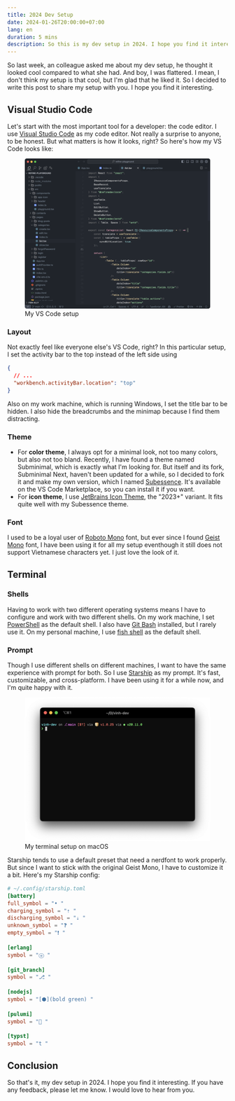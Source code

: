 ```yaml
---
title: 2024 Dev Setup
date: 2024-01-26T20:00:00+07:00
lang: en
duration: 5 mins
description: So this is my dev setup in 2024. I hope you find it interesting.
---
```


So last week, an colleague asked me about my dev setup, he thought it looked cool compared to what she had. And boy, I was flattered. I mean, I don't think my setup is that cool, but I'm glad that he liked it. So I decided to write this post to share my setup with you. I hope you find it interesting.

## Visual Studio Code

Let's start with the most important tool for a developer: the code editor. I use [Visual Studio Code](https://code.visualstudio.com/) as my code editor. Not really a surprise to anyone, to be honest. But what matters is how it looks, right? So here's how my VS Code looks like:

<figure pt-5>
  <div lg:scale-120 md:scale-110>
    <img src="/images/2024/subessence-vscode.png" alt="VS Code setup" shadow />
  </div>
  <figcaption important-mt8 text-center>
    My VS Code setup
  </figcaption>
</figure>

### Layout

Not exactly feel like everyone else's VS Code, right? In this particular setup, I set the activity bar to the top instead of the left side using

```json
{
  // ...
  "workbench.activityBar.location": "top"
}
```

Also on my work machine, which is running Windows, I set the title bar to be hidden. I also hide the breadcrumbs and the minimap because I find them distracting.

### Theme

- For **color theme**, I always opt for a minimal look, not too many colors, but also not too bland. Recently, I have found a theme named Subminimal, which is exactly what I'm looking for. But itself and its fork, Subminimal Next, haven't been updated for a while, so I decided to fork it and make my own version, which I named [Subessence](https://marketplace.visualstudio.com/items?itemName=vinhphm.subessence). It's available on the VS Code Marketplace, so you can install it if you want.
- For **icon theme**, I use [JetBrains Icon Theme](https://marketplace.visualstudio.com/items?itemName=chadalen.vscode-jetbrains-icon-theme), the "2023+" variant. It fits quite well with my Subessence theme.

### Font

I used to be a loyal user of [Roboto Mono](https://fonts.google.com/specimen/Roboto+Mono) font, but ever since I found [Geist Mono](https://vercel.com/font) font, I have been using it for all my setup eventhough it still does not support Vietnamese characters yet. I just love the look of it.

## Terminal

### Shells

Having to work with two different operating systems means I have to configure and work with two different shells. On my work machine, I set [PowerShell](https://docs.microsoft.com/en-us/powershell/) as the default shell. I also have [Git Bash](https://git-scm.com/downloads) installed, but I rarely use it. On my personal machine, I use [fish shell](https://fishshell.com) as the default shell.

### Prompt

Though I use different shells on different machines, I want to have the same experience with prompt for both. So I use [Starship](https://starship.rs) as my prompt. It's fast, customizable, and cross-platform. I have been using it for a while now, and I'm quite happy with it.

<figure pt-5>
  <div lg:scale-120 md:scale-110>
    <img src="/images/2024/terminal.png" alt="iTerm with Starship prompt" />
  </div>
  <figcaption important-mt8 text-center>
    My terminal setup on macOS
  </figcaption>
</figure>

Starship tends to use a default preset that need a nerdfont to work properly. But since I want to stick with the original Geist Mono, I have to customize it a bit. Here's my Starship config:

```toml
# ~/.config/starship.toml
[battery]
full_symbol = "• "
charging_symbol = "⇡ "
discharging_symbol = "⇣ "
unknown_symbol = "❓ "
empty_symbol = "❗ "

[erlang]
symbol = "ⓔ "

[git_branch]
symbol = "⎇ "

[nodejs]
symbol = "[⬢](bold green) "

[pulumi]
symbol = "🧊 "

[typst]
symbol = "t "
```

## Conclusion

So that's it, my dev setup in 2024. I hope you find it interesting. If you have any feedback, please let me know. I would love to hear from you.
